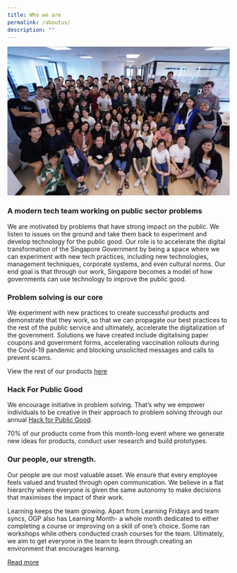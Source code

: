 ```yaml
---
title: Who we are
permalink: /aboutus/
description: ""
---
```

![](/images/aboutus.png)

### A modern tech team working on public sector problems

  
We are motivated by problems that have strong impact on the public. We listen to issues on the ground and take them back to experiment and develop technology for the public good. Our role is to accelerate the digital transformation of the Singapore Government by being a space where we can experiment with new tech practices, including new technologies, management techniques, corporate systems, and even cultural norms. Our end goal is that through our work, Singapore becomes a model of how governments can use technology to improve the public good.

### Problem solving is our core
We experiment with new practices to create successful products and demonstrate that they work, so that we can propagate our best practices to the rest of the public service and ultimately, accelerate the digitalization of the government. Solutions we have created include digitalising paper coupons and government forms, accelerating vaccination rollouts during the Covid-19 pandemic and blocking unsolicited messages and calls to prevent scams.

View the rest of our products [here](/products/overview)

### Hack For Public Good
We encourage initiative in problem solving. That’s why we empower individuals to be creative in their approach to problem solving through our annual [Hack for Public Good](/hackathon/2022/). 

70% of our products come from this month-long event where we generate new ideas for products, conduct user research and build prototypes.

### Our people, our strength.

Our people are our most valuable asset. We ensure that every employee feels valued and trusted through open communication. We believe in a flat hierarchy where everyone is given the same autonomy to make decisions that maximises the impact of their work. 

Learning keeps the team growing. Apart from Learning Fridays and team syncs, OGP also has Learning Month- a whole month dedicated to either completing a course or improving on a skill of one’s choice. Some ran workshops while others conducted crash courses for the team. Ultimately, we aim to get everyone in the team to learn through creating an environment that encourages learning.

[Read more](/about-us/lifeatogp/)